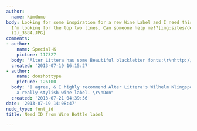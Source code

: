 ```yaml
---
author:
  name: kimdumo
body: Looking for some inspiration for a new Wine Label and I need this typeface!
  I'm looking for the top two lines. Can someone help me!?[img:sites/default/files/old-images/photo
  (2)_3684.JPG]
comments:
- author:
    name: Special-K
    picture: 117327
  body: "Alter Littera has some Beautiful blackletter fonts:\r\nhttp://typophile.com/node/103269\r\n"
  created: '2013-07-19 16:15:27'
- author:
    name: donshottype
    picture: 126100
  body: "I agree, & I highly recommend Alter Littera's Wilhelm Klingspor Schrift for
    a really stylish wine label. \r\nDon"
  created: '2013-07-21 04:39:56'
date: '2013-07-19 14:08:47'
node_type: font_id
title: Need ID from Wine Bottle label

---
```

